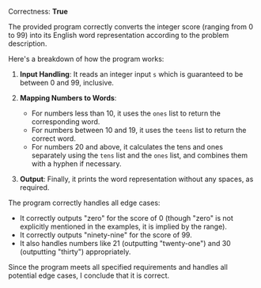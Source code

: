 Correctness: **True**

The provided program correctly converts the integer score (ranging from 0 to 99) into its English word representation according to the problem description. 

Here's a breakdown of how the program works:

1. **Input Handling**: It reads an integer input `s` which is guaranteed to be between 0 and 99, inclusive.

2. **Mapping Numbers to Words**:
   - For numbers less than 10, it uses the `ones` list to return the corresponding word.
   - For numbers between 10 and 19, it uses the `teens` list to return the correct word.
   - For numbers 20 and above, it calculates the tens and ones separately using the `tens` list and the `ones` list, and combines them with a hyphen if necessary.

3. **Output**: Finally, it prints the word representation without any spaces, as required.

The program correctly handles all edge cases:
- It correctly outputs "zero" for the score of 0 (though "zero" is not explicitly mentioned in the examples, it is implied by the range).
- It correctly outputs "ninety-nine" for the score of 99.
- It also handles numbers like 21 (outputting "twenty-one") and 30 (outputting "thirty") appropriately.

Since the program meets all specified requirements and handles all potential edge cases, I conclude that it is correct.